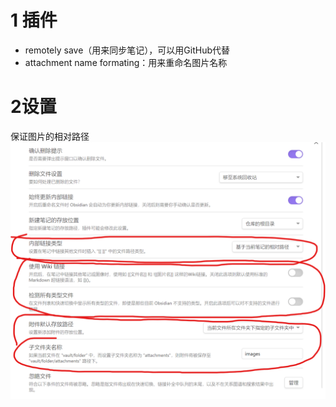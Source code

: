 
# 1 插件
- remotely save（用来同步笔记），可以用GitHub代替
- attachment name formating：用来重命名图片名称

# 2设置

保证图片的相对路径
![](images/Obsidian_image_1.png)
